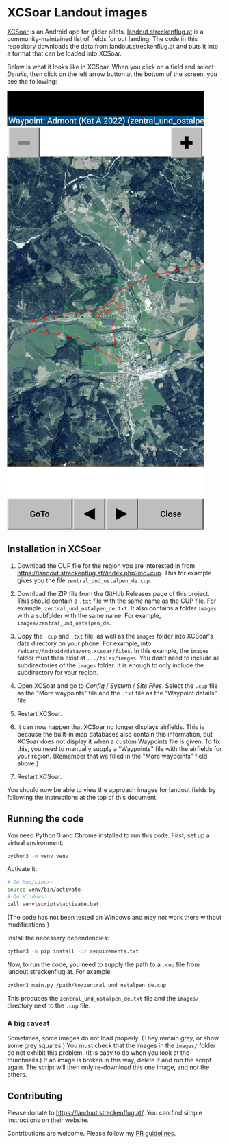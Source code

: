 # XCSoar Landout images

[XCSoar](https://www.xcsoar.org/) is an Android app for glider pilots. [landout.streckenflug.at](https://landout.streckenflug.at) is a community-maintained list of fields for out landing. The code in this repository downloads the data from landout.streckenflug.at and puts it into a format that can be loaded into XCSoar.

Below is what it looks like in XCSoar. When you click on a field and select _Details_, then click on the left arrow button at the bottom of the screen, you see the following:

![Waypoint image in XCsoar](Screenshot.jpg?raw=true "Waypoint image in XCSoar")

## Installation in XCSoar

1. Download the CUP file for the region you are interested in from https://landout.streckenflug.at//index.php?inc=cup. This for example gives you the file `zentral_und_ostalpen_de.cup`.

2. Download the ZIP file from the GitHub Releases page of this project. This should contain a `.txt` file with the same name as the CUP file. For example, `zentral_und_ostalpen_de.txt`. It also contains a folder `images` with a subfolder with the same name. For example, `images/zentral_und_ostalpen_de`.

3. Copy the `.cup` and `.txt` file, as well as the `images` folder into XCSoar's data directory on your phone. For example, into `/sdcard/Android/data/org.xcsoar/files`. In this example, the `images` folder must then exist at `.../files/images`. You don't need to include all subdirectories of the `images` folder. It is enough to only include the subdirectory for your region.

4. Open XCSoar and go to _Config_ / _System_ / _Site Files_. Select the `.cup` file as the "More waypoints" file and the `.txt` file as the "Waypoint details" file.

5. Restart XCSoar.

6. It can now happen that XCSoar no longer displays airfields. This is because the built-in map databases also contain this information, but XCSoar does not display it when a custom Waypoints file is given. To fix this, you need to manually supply a "Waypoints" file with the airfields for your region. (Remember that we filled in the "More waypoints" field above.)

7. Restart XCSoar.

You should now be able to view the approach images for landout fields by following the instructions at the top of this document.

## Running the code

You need Python 3 and Chrome installed to run this code. First, set up a virtual environment:

```bash
python3 -m venv venv
```

Activate it:

```bash
# On Mac/Linux:
source venv/bin/activate
# On Windows:
call venv\scripts\activate.bat
```

(The code has not been tested on Windows and may not work there without modifications.)

Install the necessary dependencies:

```bash
python3 -m pip install -Ur requirements.txt
```

Now, to run the code, you need to supply the path to a `.cup` file from landout.streckenflug.at. For example:

```bash
python3 main.py /path/to/zentral_und_ostalpen_de.cup
```

This produces the `zentral_und_ostalpen_de.txt` file and the `images/` directory next to the `.cup` file.

### A big caveat

Sometimes, some images do not load properly. (They remain grey, or show some grey squares.) You must check that the images in the `images/` folder do not exhibit this problem. (It is easy to do when you look at the thumbnails.) If an image is broken in this way, delete it and run the script again. The script will then only re-download this one image, and not the others.

## Contributing

Please donate to https://landout.streckenflug.at/. You can find simple instructions on their website.

Contributions are welcome. Please follow my [PR guidelines](https://gist.github.com/mherrmann/5ce21814789152c17abd91c0b3eaadca).